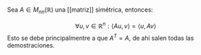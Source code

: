 
Sea $A\in M_{nn}(\mathbb{R})$ una [[matriz]] simétrica, entonces: 

$$\forall u,v\in\mathbb{R}^n:\langle Au,v\rangle = \langle u,Av\rangle $$ 
Esto se debe principalmentre a que $A^T = A$, de ahí salen todas las demostraciones. 

